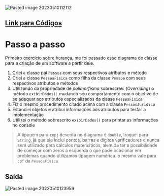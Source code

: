 
![Pasted image 20230510112112](https://github.com/FredPitol/Inheritance-Physical-And-Legal-Person-Registration/assets/61964787/239024d1-f953-44cb-91a3-cce21ce495b3)

## [Link para Códigos](https://github.com/FredPitol/Java-College-Projects/tree/main/Inheritance-Physical-And-Legal-Person-Registration/src/exercise1/pkg3)
# Passo a passo
Primeiro exercício sobre herança, me foi passado esse diagrama de classe para a criação de um software a partir dele. 

1. Criei a classe pai `Pessoa` com seus respectivos atributos e método 
2. Criei a classe `PessoaFisica` como filha da classe `Pessoa` com seus respectivos atributos e métodos 
3. Utilizando da propriedade de *polimorfismo* sobrescrevi (*Overriding*) o método ```exibirDados()``` mudando seu comportamento com o objetivo de se adequar aos atributos especializados da classe `PessoaFisica`
4. Fiz o mesmo procedimento citado acima com a classe `PessosJuridica` 
5. Estanciei objetos e atribui informações aos atributos para testar a implementação 
6. Utilizei o método sobrescrito `exibirDados()` para printar as informações no console

>A tipagem para `cnpj` descrita no diagrama é `double`, troquei para `String`, já que ele inclui pontos, barras e dígitos verificadores e nunca será utilizado para cálculos matemáticos, alem de ter a possibilidade de começar com zeros a esquerda o que pode ocasionar em problemas quando utilizamos tipagem numérica. o mesmo vale para `cpf` da `PessoaFisica`
## Saída

![Pasted image 20230510123959](https://github.com/FredPitol/Inheritance-Physical-And-Legal-Person-Registration/assets/61964787/c9e73340-1412-44ed-9395-ef4425bab285)
